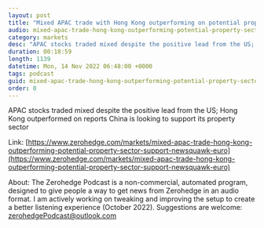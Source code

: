 ```yaml
---
layout: post
title: "Mixed APAC trade with Hong Kong outperforming on potential property sector support - Newsquawk Euro Market Open"
audio: mixed-apac-trade-hong-kong-outperforming-potential-property-sector-support-newsquawk-euro-0
category: markets
desc: "APAC stocks traded mixed despite the positive lead from the US; Hong Kong outperformed on reports China is looking to support its property sector"
duration: 00:18:59
length: 1139
datetime: Mon, 14 Nov 2022 06:48:00 +0000
tags: podcast
guid: mixed-apac-trade-hong-kong-outperforming-potential-property-sector-support-newsquawk-euro-0
order: 0
---
```

APAC stocks traded mixed despite the positive lead from the US; Hong Kong outperformed on reports China is looking to support its property sector

Link: [https://www.zerohedge.com/markets/mixed-apac-trade-hong-kong-outperforming-potential-property-sector-support-newsquawk-euro](https://www.zerohedge.com/markets/mixed-apac-trade-hong-kong-outperforming-potential-property-sector-support-newsquawk-euro)

About: The Zerohedge Podcast is a non-commercial, automated program, designed to give people a way to get news from Zerohedge in an audio format.  I am actively working on tweaking and improving the setup to create a better listening experience (October 2022).  Suggestions are welcome: [zerohedgePodcast@outlook.com](mailto:zerohedgePodcast@outlook.com)